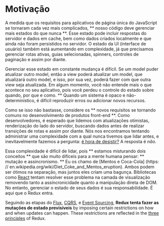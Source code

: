 # Motivação

A medida que os requisitos para aplicativos de página única do JavaScript se tornaram cada vez mais complicados, ** nosso código deve gerenciar mais estados do que nunca **. Esse estado pode incluir respostas do servidor e dados em cache, bem como dados criados localmente e que ainda não foram persistidos no servidor. O estado da UI (interface de usuário) também está aumentando em complexidade, já que precisamos gerenciar rotas ativas, guias selecionadas, spinners, controles de paginação e assim por diante.

Gerenciar esse estado em constante mudança é difícil. Se um model puder atualizar outro model, então a view poderá atualizar um model, que atualizará outro model, e isso, por sua vez, poderá fazer com que outra view seja atualizada. Em algum momento, você não entende mais o que acontece no seu aplicativo, pois você perdeu o controle do estado sobre quando, por que e como. \*\* Quando um sistema é opaco e não-determinístico, é difícil reproduzir erros ou adicionar novos recursos.

Como se isso não bastasse, considere os ** novos requisitos se tornando comuns no desenvolvimento de produtos front-end **. Como desenvolvedores, é esperado que lidemos com atualizações otimistas, renderização do lado do servidor, buscando dados antes de realizar transições de rotas e assim por diante. Nós nos encontramos tentando administrar uma complexidade com a qual nunca tivemos que lidar antes, e inevitavelmente fazemos a pergunta: [é hora de desistir?](http://www.quirksmode.org/blog/archives/2015/07/stop_pushing_th.html) A resposta é _não_.

Essa complexidade é difícil de lidar, pois ** estamos misturando dois conceitos ** que são muito difíceis para a mente humana pensar: ** mutação e assincronismo. ** Eu os chamo de [Mentos e Coca-Cola] (https: // en.wikipedia.org/wiki/Diet_Coke_and_Mentos_eruption). Ambos podem ser ótimos na separação, mas juntos eles criam uma bagunça. Bibliotecas como [React](http://facebook.github.io/react) tentam resolver esse problema na camada de visualização removendo tanto a assíncronicidade quanto a manipulação direta de DOM. No entanto, gerenciar o estado de seus dados é sua responsabilidade. É aqui que o Redux entra.

Seguindo as etapas do [Flux](http://facebook.github.io/flux), [CQRS](http://martinfowler.com/bliki/CQRS.html), e [Event Sourcing](http://martinfowler.com/eaaDev/EventSourcing.html), **Redux tenta fazer as mutações de estado previsíveis** by imposing certain restrictions on how and when updates can happen. These restrictions are reflected in the [three principles](ThreePrinciples.md) of Redux.
